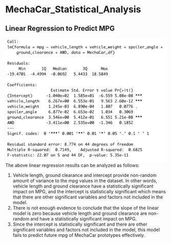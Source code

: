 # MechaCar_Statistical_Analysis

## Linear Regression to Predict MPG
![](MechaCar.png)
The above linear regression results can be analyzed as follows: 
1. Vehicle length, ground clearance and intercept provide non-random amount of variance to the mpg values in the dataset. In other words, vehicle length and ground clearance have a statistically significant impact on MPG, and the intercept is statistically significant which means that there are other significant variables and factors not included in the model. 
2. There is not enough evidence to conclude that the slope of the linear model is zero because vehicle length and ground clearance are non-random and have a statistically significant impact on MPG. 
3. Since the intercept is statistically significant and there are other significant variables and factors not included in the model, this model fails to predict future mpg of MechaCar prototypes effectively. 
